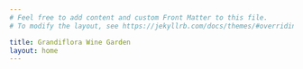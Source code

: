 ```yaml
---
# Feel free to add content and custom Front Matter to this file.
# To modify the layout, see https://jekyllrb.com/docs/themes/#overriding-theme-defaults

title: Grandiflora Wine Garden
layout: home
---
```

